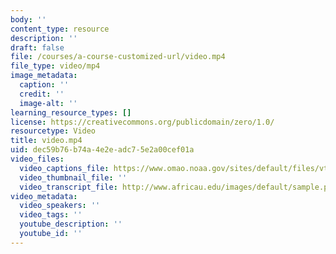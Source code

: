 ```yaml
---
body: ''
content_type: resource
description: ''
draft: false
file: /courses/a-course-customized-url/video.mp4
file_type: video/mp4
image_metadata:
  caption: ''
  credit: ''
  image-alt: ''
learning_resource_types: []
license: https://creativecommons.org/publicdomain/zero/1.0/
resourcetype: Video
title: video.mp4
uid: dec59b76-b74a-4e2e-adc7-5e2a00cef01a
video_files:
  video_captions_file: https://www.omao.noaa.gov/sites/default/files/vtt/big-buck-bunny.vtt
  video_thumbnail_file: ''
  video_transcript_file: http://www.africau.edu/images/default/sample.pdf
video_metadata:
  video_speakers: ''
  video_tags: ''
  youtube_description: ''
  youtube_id: ''
---
```

